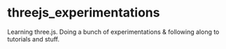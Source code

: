 # threejs_experimentations
Learning three.js. Doing a bunch of experimentations &amp; following along to tutorials and stuff.
